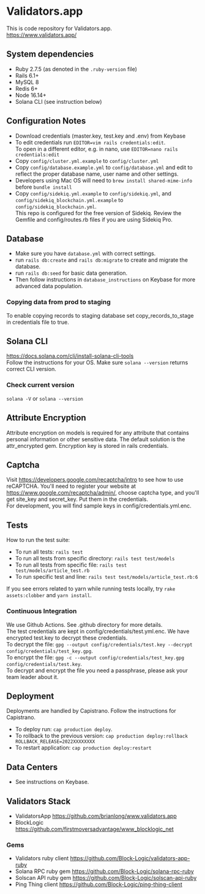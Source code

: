 # Validators.app
This is code repository for Validators.app.  
https://www.validators.app/

## System dependencies
  - Ruby 2.7.5 (as denoted in the `.ruby-version` file)
  - Rails 6.1+
  - MySQL 8
  - Redis 6+
  - Node 16.14+
  - Solana CLI (see instruction below)

## Configuration Notes
- Download credentials (master.key, test.key and .env) from Keybase
- To edit credentials run `EDITOR=vim rails credentials:edit`.  
  To open in a different editor, e.g. in nano, use `EDITOR=nano rails credentials:edit`
- Copy `config/cluster.yml.example` to `config/cluster.yml`
- Copy `config/database.example.yml` to `config/database.yml` and edit to reflect the proper database name, user name and other settings.
- Developers using Mac OS will need to `brew install shared-mime-info` before `bundle install`
- Copy `config/sidekiq.yml.example` to `config/sidekiq.yml`, and `config/sidekiq_blockchain.yml.example` to `config/sidekiq_blockchain.yml`.  
  This repo is configured for the free version of Sidekiq. Review the Gemfile and config/routes.rb files if you are using Sidekiq Pro.

## Database 
- Make sure you have `database.yml` with correct settings.
- run `rails db:create` and `rails db:migrate` to create and migrate the database.
- run `rails db:seed` for basic data generation. 
- Then follow instructions in `database_instructions` on Keybase for more advanced data population.

### Copying data from prod to staging
To enable copying records to staging database set copy_records_to_stage in credentials file to true.

## Solana CLI
https://docs.solana.com/cli/install-solana-cli-tools  
Follow the instructions for your OS. Make sure `solana --version` returns correct CLI version.

### Check current version
`solana -V` or `solana --version`

## Attribute Encryption
Attribute encryption on models is required for any attribute that contains personal information or other sensitive 
data. The default solution is the attr_encrypted gem. Encryption key is stored in rails credentials.

## Captcha
Visit https://developers.google.com/recaptcha/intro to see how to use reCAPTCHA. You'll need to register your 
website at https://www.google.com/recaptcha/admin/, choose captcha type, and you'll get site_key and secret_key. 
Put them in the credentials.  
For development, you will find sample keys in config/credentials.yml.enc.

## Tests
How to run the test suite:
- To run all tests: `rails test`
- To run all tests from specific directory: `rails test test/models` 
- To run all tests from specific file: `rails test test/models/article_test.rb` 
- To run specific test and line: `rails test test/models/article_test.rb:6` 

If you see errors related to yarn while running tests locally, try `rake assets:clobber` and `yarn install`.

### Continuous Integration
We use Github Actions. See .github directory for more details.  
The test credentials are kept in config/credentials/test.yml.enc.
We have encrypted test.key to decrypt these credentials.  
To decrypt the file: `gpg --output config/credentials/test.key --decrypt config/credentials/test_key.gpg`.  
To encrypt the file: `gpg -c --output config/credentials/test_key.gpg config/credentials/test.key`.  
To decrypt and encrypt the file you need a passphrase, please ask your team leader about it.

## Deployment
Deployments are handled by Capistrano. Follow the instructions for Capistrano.
- To deploy run: `cap production deploy`.
- To rollback to the previous version: `cap production deploy:rollback ROLLBACK_RELEASE=2022XXXXXXXX`
- To restart application: `cap production deploy:restart`

## Data Centers
- See instructions on Keybase.

## Validators Stack
- ValidatorsApp https://github.com/brianlong/www.validators.app
- BlockLogic https://github.com/firstmoversadvantage/www_blocklogic_net

### Gems
- Validators ruby client https://github.com/Block-Logic/validators-app-ruby
- Solana RPC ruby gem https://github.com/Block-Logic/solana-rpc-ruby
- Solscan API ruby gem https://github.com/Block-Logic/solscan-api-ruby
- Ping Thing client https://github.com/Block-Logic/ping-thing-client

